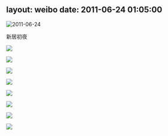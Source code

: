 layout: weibo
date: 2011-06-24 01:05:00
---
<meta name="referrer" content="no-referrer" />

<img src="/images/favicon.ico" style="float: left;"/> 2011-06-24

新居初夜

![](http://fmn.xnpic.com/fmn047/20110624/0105/p_large_H5QN_6657000219ff5c42.jpg)

![](http://fmn.rrfmn.com/fmn049/20110624/0105/p_large_RKDe_665d00022c2b5c42.jpg)

![](http://fmn.xnpic.com/fmn047/20110624/0105/p_large_Xjak_6663000226aa5c42.jpg)

![](http://fmn.rrfmn.com/fmn049/20110624/0105/p_large_W3XV_662e00022d025c42.jpg)

![](http://fmn.xnpic.com/fmn053/20110624/0105/p_large_xa2T_667b00022d005c42.jpg)

![](http://fmn.xnpic.com/fmn052/20110624/0105/p_large_mLSi_66ab000224e25c42.jpg)

![](http://fmn.xnpic.com/fmn051/20110624/0105/p_large_ORfx_666f00021e4c5c42.jpg)

![](http://fmn.rrfmn.com/fmn048/20110624/0105/p_large_r3lW_663a000226f95c42.jpg)
